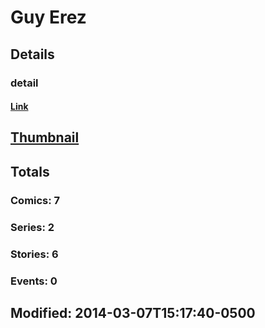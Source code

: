 # Guy  Erez 
## Details
### detail
#### [Link](http://marvel.com/comics/creators/12382/guy_erez?utm_campaign=apiRef&utm_source=225578a89fc76f3d20fbffda5d17a88d)
## [Thumbnail](http://i.annihil.us/u/prod/marvel/i/mg/b/40/image_not_available.jpg)
## Totals
### Comics: 7
### Series: 2
### Stories: 6
### Events: 0
## Modified: 2014-03-07T15:17:40-0500